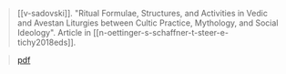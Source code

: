 > [[v-sadovski]]. 
> "Ritual Formulae, Structures, and Activities in Vedic and Avestan Liturgies between Cultic Practice, Mythology, and Social Ideology". 
> Article in [[n-oettinger-s-schaffner-t-steer-e-tichy2018eds]]. 

> [pdf](a/v-sadovski2018b.pdf)